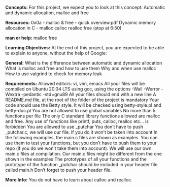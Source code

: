 **Concepts:**
For this project, we expect you to look at this concept:
Automatic and dynamic allocation, malloc and free

**Resources:**
0x0a - malloc & free - quick overview.pdf
Dynamic memory allocation in C - malloc calloc realloc free (stop at 6:50)

**man or help:**
malloc
free

**Learning Objectives:**
At the end of this project, you are expected to be able to explain to anyone, without the help of Google:

**General:**
What is the difference between automatic and dynamic allocation
What is malloc and free and how to use them
Why and when use malloc
How to use valgrind to check for memory leak

**Requirements:**
Allowed editors: vi, vim, emacs
All your files will be compiled on Ubuntu 20.04 LTS using gcc, using the options -Wall -Werror -Wextra -pedantic -std=gnu89
All your files should end with a new line
A README.md file, at the root of the folder of the project is mandatory
Your code should use the Betty style. It will be checked using betty-style.pl and betty-doc.pl
You are not allowed to use global variables
No more than 5 functions per file
The only C standard library functions allowed are malloc and free. Any use of functions like printf, puts, calloc, realloc etc… is forbidden
You are allowed to use _putchar
You don’t have to push _putchar.c, we will use our file. If you do it won’t be taken into account
In the following examples, the main.c files are shown as examples. You can use them to test your functions, but you don’t have to push them to your repo (if you do we won’t take them into account). We will use our own main.c files at compilation. Our main.c files might be different from the one shown in the examples
The prototypes of all your functions and the prototype of the function _putchar should be included in your header file called main.h
Don’t forget to push your header file.

**More Info:**
You do not have to learn about calloc and realloc.

